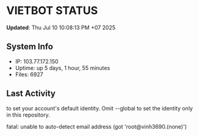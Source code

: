 # VIETBOT STATUS
**Updated**: Thu Jul 10 10:08:13 PM +07 2025

## System Info
- IP: 103.77.172.150
- Uptime: up 5 days, 1 hour, 55 minutes
- Files: 6927

## Last Activity

to set your account's default identity.
Omit --global to set the identity only in this repository.

fatal: unable to auto-detect email address (got 'root@vinh3690.(none)')
